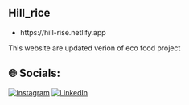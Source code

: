 <div>
 <h2>Hill_rice</h2>
  <ul>
  <li>https://hill-rise.netlify.app</li>
</ul>
  <p>
  This website are updated verion of eco food project
  
</p>
</div>




## 🌐 Socials:
[![Instagram](https://img.shields.io/badge/Instagram-%23E4405F.svg?logo=Instagram&logoColor=white)](https://instagram.com/a_kk_i0525) [![LinkedIn](https://img.shields.io/badge/LinkedIn-%230077B5.svg?logo=linkedin&logoColor=white)](https://linkedin.com/in/https://www.linkedin.com/in/anket-shirke-3bb4bb297) 
